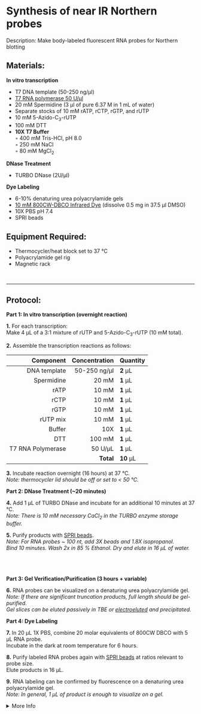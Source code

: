 Synthesis of near IR Northern probes
================================================================================
Description: Make body-labeled fluorescent RNA probes for Northern blotting

Materials:
--------------------------------------------------------------------------------
  **In vitro transcription**  
  * T7 DNA template (50-250 ng/µl)
  * [T7 RNA polymerase 50 U/µl](https://www.neb.com/products/m0251-t7-rna-polymerase?gclid=Cj0KCQiAi8KfBhCuARIsADp-A57GNLut6Ljx0Vs8oFy-UTuFQ5o9echAGb_0VRMSuEzQ4IjYrTkXpFsaArplEALw_wcB#Product%20Information)
  * 20 mM Spermidine (3 µl of pure 6.37 M in 1 mL of water)
  * Separate stocks of 10 mM rATP, rCTP, rGTP, and rUTP
  * 10 mM 5-Azido-C<sub>3</sub>-rUTP
  * 100 mM DTT
  * **10X T7 Buffer**  
    ◦ 400 mM Tris-HCl, pH 8.0  
    ◦ 250 mM NaCl  
    ◦ 80 mM MgCl<sub>2</sub>  
  
  **DNase Treatment**      
  * TURBO DNase (2U/µl)
  
  **Dye Labeling**  
  * 6-10% denaturing urea polyacrylamide gels  
  * [10 mM 800CW-DBCO Infrared Dye](https://www.fishersci.com/shop/products/800cw-dbco-1/NC0902760) (dissolve 0.5 mg in 37.5 µl DMSO)
  * 10X PBS pH 7.4  
  * SPRI beads
    

Equipment Required:
--------------------------------------------------------------------------------
  * Thermocycler/heat block set to 37 °C
  * Polyacrylamide gel rig
  * Magnetic rack

<br/>

___
Protocol:
--------------------------------------------------------------------------------

**Part 1: In vitro transcription (overnight reaction)**  

**1.** For each transcription:<br/>
Make 4 µL of a 3:1 mixture of rUTP and 5-Azido-C<sub>3</sub>-rUTP (10 mM total).

**2.** Assemble the transcription reactions as follows:

  | Component | Concentration | Quantity | 
  | ---------: | ---------: | :---------- |
  | DNA template | 50-250 ng/µl | **2**  µL | 
  | Spermidine | 20 mM | **1**  µL |
  | rATP | 10 mM | **1**  µL |
  | rCTP | 10 mM | **1**  µL |
  | rGTP | 10 mM | **1**  µL |
  | rUTP mix | 10 mM | **1**  µL |
  | Buffer | 10X | **1**  µL |
  | DTT | 100 mM | **1**  µL |
  | T7 RNA Polymerase | 50 U/µL | **1**  µL |
  || **Total** | **10** µL |

**3.** Incubate reaction overnight (16 hours) at 37 °C.<br/>
_Note: thermocycler lid should be off or set to < 50 °C._

**Part 2: DNase Treatment (~20 minutes)** 

**4.** Add 1 µL of TURBO DNase and incubate for an additional 10 minutes at 37 °C.<br/>
*Note: There is 10 mM necessary CaCl<sub>2</sub> in the TURBO enzyme storage buffer.*

**5.** Purify products with [SPRI beads](../NGS/SPRI-beads.md).<br/>
_Note: For RNA probes ~ 100 nt, add 3X beads and 1.8X isopropanol._ <br/>
_Bind 10 minutes. Wash 2x in 85 % Ethanol. Dry and elute in 16 µL of water._
<br/><br/><br/><br/>


**Part 3: Gel Verification/Purification (3 hours + variable)** 

**6.** RNA probes can be visualized on a denaturing urea polyacrylamide gel.<br/>
*Note: If there are significant truncation products, full length should be gel-purified.*<br/>
*Gel slices can be eluted passively in TBE or [electroeluted](https://doi.org/10.1016/j.ab.2013.02.021) and precipitated.*

**Part 4: Dye Labeling** 

**7.** In 20 µL 1X PBS, combine 20 molar equivalents of 800CW DBCO with 5 µL RNA probe. <br/>
Incubate in the dark at room temperature for 6 hours.

**8.** Purify labeled RNA probes again with [SPRI beads](../NGS/SPRI-beads.md) at ratios relevant to probe size.<br/>
Elute products in 16 µL.

**9.** RNA labeling can be confirmed by fluorescence on a denaturing urea polyacrylamide gel.<br/>
_Note: In general, 1 µL of product is enough to visualize on a gel._

  
<!-- The text below creates dropdown lists for links to next steps or hyperlinks -->


<details>
  <summary>More Info</summary>
  
  <a href="https://doi.org/10.1261%2Frna.068213.118">
Original IR Northern Paper</a>

</details>
